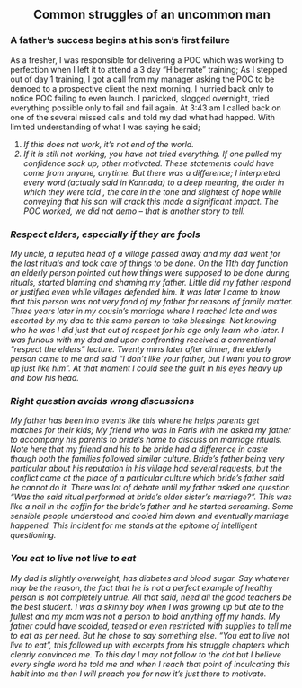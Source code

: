 <html>

<H2> <center>Common struggles of an uncommon man </center></H2>

<body><p> <h3>A father’s success begins at his son’s first failure</h1>
  
As a fresher, I was responsible for delivering a POC which was working to perfection when I left it to attend a 3 day “Hibernate” training; As I stepped out of day 1 training, I got a call from my manager asking the POC to be demoed to a prospective client the next morning. I hurried back only to notice POC failing to even launch. I panicked, slogged overnight, tried everything possible only to fail and fail again. At 3:43 am I called back on one of the several missed calls and told my dad what had happed.
With limited understanding of what I was saying he said;
1.	<i>If this does not work, it’s not end of the world.
2.	<i>If it is still not working, you have not tried everything. 
If one pulled my confidence sock up, other motivated.
These statements could have come from anyone, anytime. But there was a difference; I interpreted every word (actually said in Kannada) to a deep meaning, the order in which they were told , the care in the tone and slightest of hope while conveying that his son will crack this made a significant impact.
The POC worked, we did not demo – that is another story to tell.

 <h3>Respect elders, especially if they are fools</h3>
 
My uncle, a reputed head of a village passed away and my dad went for the last rituals and took care of things to be done. On the 11th day function an elderly person pointed out how things were supposed to be done during rituals, started blaming and shaming my father. Little did my father respond or justified even while villages defended him. It was later I came to know that this person was not very fond of my father for reasons of family matter. 
Three years later in my cousin’s marriage where I reached late and was escorted by my dad to this same person to take blessings. Not knowing who he was I did just that out of respect for his age only learn who later. I was furious with my dad and upon confronting received a conventional “respect the elders” lecture. Twenty mins later after dinner, the elderly person came to me and said “I don’t like your father, but I want you to grow up just like him”. At that moment I could see the guilt in his eyes heavy up and bow his head. 

<h3>Right question avoids wrong discussions</h3>
My father has been into events like this where he helps parents get matches for their kids; My friend who was in Paris with me asked my father to accompany his parents to bride’s home to discuss on marriage rituals. Note here that my friend and his to be bride had a difference in caste though both the families followed similar culture. Bride’s father being very particular about his reputation in his village had several requests, but the conflict came at the place of a particular culture which bride’s father said he cannot do it. There was lot of debate until my father asked one question “Was the said ritual performed at bride’s elder sister’s marriage?”. This was like a nail in the coffin for the bride’s father and he started screaming. Some sensible people understood and cooled him down and eventually marriage happened.
This incident for me stands at the epitome of intelligent questioning.  

<h3>You eat to live not live to eat</h3>
My dad is slightly overweight, has diabetes and blood sugar. Say whatever may be the reason, the fact that he is not a perfect example of healthy person is not completely untrue. All that said, need all the good teachers be the best student.
I was a skinny boy when I was growing up but ate to the fullest and my mom was not a person to hold anything off my hands. My father could have scolded, teased or even restricted with supplies to tell me to eat as per need. But he chose to say something else.
“You eat to live not live to eat”, this followed up with excerpts from his struggle chapters which clearly convinced me. To this day I may not follow to the dot but I believe every single word he told me and when I reach that point of inculcating this habit into me then I will preach you for now it’s just there to motivate. 
</p> </body>
</html>
